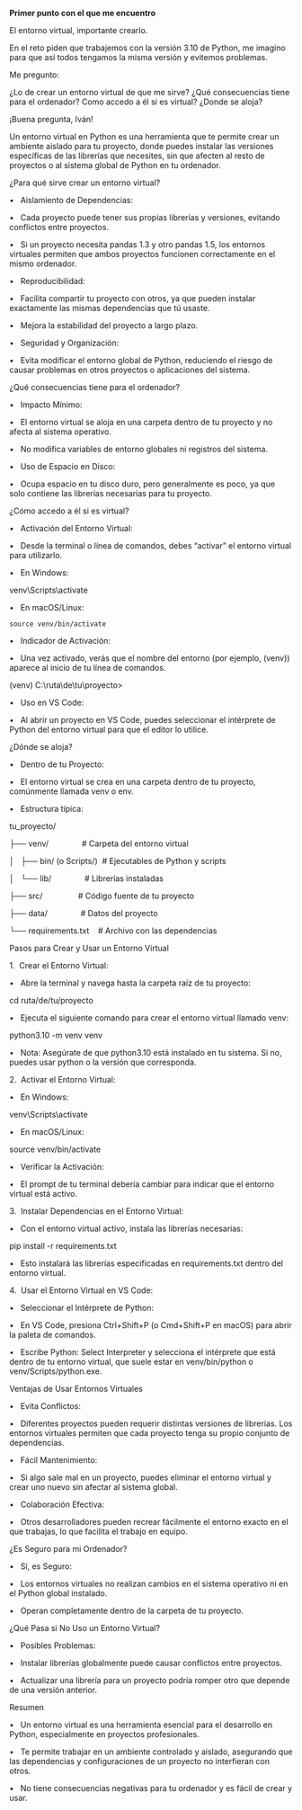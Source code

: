 **Primer punto con el que me encuentro**

El entorno virtual, importante crearlo.

En el reto piden que trabajemos con la versión 3.10 de Python, me imagino para que así todos tengamos la misma versión y evitemos problemas.

Me pregunto:

¿Lo de crear un entorno virtual de que me sirve? ¿Qué consecuencias tiene para el ordenador? Como accedo a él si es virtual? ¿Donde se aloja?

¡Buena pregunta, Iván!

Un entorno virtual en Python es una herramienta que te permite crear un ambiente aislado para tu proyecto, donde puedes instalar las versiones específicas de las librerías que necesites, sin que afecten al resto de proyectos o al sistema global de Python en tu ordenador.

¿Para qué sirve crear un entorno virtual?

•   Aislamiento de Dependencias:

•   Cada proyecto puede tener sus propias librerías y versiones, evitando conflictos entre proyectos.

•   Si un proyecto necesita pandas 1.3 y otro pandas 1.5, los entornos virtuales permiten que ambos proyectos funcionen correctamente en el mismo ordenador.

•   Reproducibilidad:

•   Facilita compartir tu proyecto con otros, ya que pueden instalar exactamente las mismas dependencias que tú usaste.

•   Mejora la estabilidad del proyecto a largo plazo.

•   Seguridad y Organización:

•   Evita modificar el entorno global de Python, reduciendo el riesgo de causar problemas en otros proyectos o aplicaciones del sistema.

  

¿Qué consecuencias tiene para el ordenador?

  

•   Impacto Mínimo:

•   El entorno virtual se aloja en una carpeta dentro de tu proyecto y no afecta al sistema operativo.

•   No modifica variables de entorno globales ni registros del sistema.

•   Uso de Espacio en Disco:

•   Ocupa espacio en tu disco duro, pero generalmente es poco, ya que solo contiene las librerías necesarias para tu proyecto.

  

¿Cómo accedo a él si es virtual?

  

•   Activación del Entorno Virtual:

•   Desde la terminal o línea de comandos, debes “activar” el entorno virtual para utilizarlo.

•   En Windows:

  

  

venv\Scripts\activate

  

•   En macOS/Linux:

  

`source venv/bin/activate`

  

•   Indicador de Activación:

•   Una vez activado, verás que el nombre del entorno (por ejemplo, (venv)) aparece al inicio de tu línea de comandos.

(venv) C:\ruta\de\tu\proyecto>

  

•   Uso en VS Code:

•   Al abrir un proyecto en VS Code, puedes seleccionar el intérprete de Python del entorno virtual para que el editor lo utilice.

  

  

¿Dónde se aloja?

  

•   Dentro de tu Proyecto:

•   El entorno virtual se crea en una carpeta dentro de tu proyecto, comúnmente llamada venv o env.

•   Estructura típica:

  

  

tu_proyecto/

├── venv/               # Carpeta del entorno virtual

│   ├── bin/ (o Scripts/)  # Ejecutables de Python y scripts

│   └── lib/               # Librerías instaladas

├── src/                # Código fuente de tu proyecto

├── data/               # Datos del proyecto

└── requirements.txt    # Archivo con las dependencias

  

Pasos para Crear y Usar un Entorno Virtual

  

1.  Crear el Entorno Virtual:

•   Abre la terminal y navega hasta la carpeta raíz de tu proyecto:

  

  

cd ruta/de/tu/proyecto

  

•   Ejecuta el siguiente comando para crear el entorno virtual llamado venv:

  

  

python3.10 -m venv venv

  

•   Nota: Asegúrate de que python3.10 está instalado en tu sistema. Si no, puedes usar python o la versión que corresponda.

  

2.  Activar el Entorno Virtual:

•   En Windows:

  

  

venv\Scripts\activate

  

•   En macOS/Linux:

  

  

source venv/bin/activate

  

•   Verificar la Activación:

•   El prompt de tu terminal debería cambiar para indicar que el entorno virtual está activo.

  

3.  Instalar Dependencias en el Entorno Virtual:

•   Con el entorno virtual activo, instala las librerías necesarias:

  

  

pip install -r requirements.txt

  

•   Esto instalará las librerías especificadas en requirements.txt dentro del entorno virtual.

  

4.  Usar el Entorno Virtual en VS Code:

•   Seleccionar el Intérprete de Python:

•   En VS Code, presiona Ctrl+Shift+P (o Cmd+Shift+P en macOS) para abrir la paleta de comandos.

•   Escribe Python: Select Interpreter y selecciona el intérprete que está dentro de tu entorno virtual, que suele estar en venv/bin/python o venv/Scripts/python.exe.

  

  

Ventajas de Usar Entornos Virtuales

  

•   Evita Conflictos:

•   Diferentes proyectos pueden requerir distintas versiones de librerías. Los entornos virtuales permiten que cada proyecto tenga su propio conjunto de dependencias.

•   Fácil Mantenimiento:

•   Si algo sale mal en un proyecto, puedes eliminar el entorno virtual y crear uno nuevo sin afectar al sistema global.

•   Colaboración Efectiva:

•   Otros desarrolladores pueden recrear fácilmente el entorno exacto en el que trabajas, lo que facilita el trabajo en equipo.

  

  

¿Es Seguro para mi Ordenador?

  

•   Sí, es Seguro:

•   Los entornos virtuales no realizan cambios en el sistema operativo ni en el Python global instalado.

•   Operan completamente dentro de la carpeta de tu proyecto.

  

  

¿Qué Pasa si No Uso un Entorno Virtual?

  

•   Posibles Problemas:

•   Instalar librerías globalmente puede causar conflictos entre proyectos.

•   Actualizar una librería para un proyecto podría romper otro que depende de una versión anterior.

  

  

Resumen

  

•   Un entorno virtual es una herramienta esencial para el desarrollo en Python, especialmente en proyectos profesionales.

•   Te permite trabajar en un ambiente controlado y aislado, asegurando que las dependencias y configuraciones de un proyecto no interfieran con otros.

•   No tiene consecuencias negativas para tu ordenador y es fácil de crear y usar.
